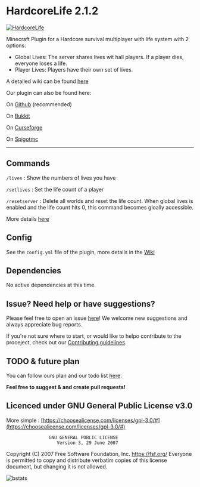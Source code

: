# HardcoreLife 2.1.2

[![HardcoreLife](https://www.spigotmc.org/data/resource_icons/91/91375.jpg?1618568731)](https://dev.bukkit.org/projects/hardcorelife)

Minecraft Plugin for a Hardcore survival multiplayer with life system with 2 options:

- Global Lives: The server shares lives wit hall players. If a player dies, everyone loses a life.
- Player Lives: Players have their own set of lives.

A detailed wiki can be found [here](https://github.com/Chryscorelab/HardcoreLife/wiki/Home)

Our plugin can also be found here:

On [Github](https://github.com/Chryscorelab/HardcoreLife/releases) (recommended)

On [Bukkit](https://dev.bukkit.org/projects/hardcorelife)

On [Curseforge](https://www.curseforge.com/minecraft/bukkit-plugins/hardcorelife)

On [Spigotmc](https://www.spigotmc.org/resources/hardcore-life.91375/)

---

## Commands

`/lives` : Show the numbers of lives you have

`/setlives` : Set the life count of a player

`/resetserver` : Delete all worlds and reset the life count. When global lives is enabled and the life count hits 0, this command becomes gloally accessible.

More details [here](https://github.com/Chryscorelab/HardcoreLife/wiki/Commands)

## Config

See the `config.yml` file of the plugin, more details in the [Wiki](https://github.com/Chryscorelab/HardcoreLife/wiki/Config-files)

## Dependencies

No active dependencies at this time.

## Issue? Need help or have suggestions?

Please feel free to open an issue [here](https://github.com/Chryscorelab/HardcoreLife/issues)! We welcome new suggestions and always appreciate bug reports.

If you're not sure where to start, or would like to helpo contribute to the proceject, check out our [Contributing guidelines](./CONTRIBUTING.md).

## TODO & future plan

You can follow ours plan and our todo list [here](https://github.com/Chryscorelab/HardcoreLife/projects).

**Feel free to suggest & and create pull requests!**

## Licenced under GNU General Public License v3.0

More simple : [https://choosealicense.com/licenses/gpl-3.0/#](https://choosealicense.com/licenses/gpl-3.0/#)

                    GNU GENERAL PUBLIC LICENSE
                       Version 3, 29 June 2007

Copyright (C) 2007 Free Software Foundation, Inc. <https://fsf.org/>
Everyone is permitted to copy and distribute verbatim copies
of this license document, but changing it is not allowed.

![bstats](https://bstats.org/signatures/bukkit/HardcoreLife.svg)
